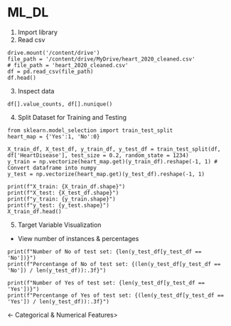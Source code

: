 # ML_DL
1. Import library
2. Read csv
```
drive.mount('/content/drive')
file_path = '/content/drive/MyDrive/heart_2020_cleaned.csv'
# file_path = 'heart_2020_cleaned.csv'
df = pd.read_csv(file_path)
df.head()
```
3. Inspect data
```
df[].value_counts, df[].nunique()
```
4. Split Dataset for Training and Testing
```
from sklearn.model_selection import train_test_split
heart_map = {'Yes':1, 'No':0}

X_train_df, X_test_df, y_train_df, y_test_df = train_test_split(df, df['HeartDisease'], test_size = 0.2, random_state = 1234)
y_train = np.vectorize(heart_map.get)(y_train_df).reshape(-1, 1) # Convert dataframe into numpy
y_test = np.vectorize(heart_map.get)(y_test_df).reshape(-1, 1)

print(f"X_train: {X_train_df.shape}")
print(f"X_test: {X_test_df.shape}")
print(f"y_train: {y_train.shape}")
print(f"y_test: {y_test.shape}")
X_train_df.head()
```
5. Target Variable Visualization
- View number of instances & percentages
```
print(f"Number of No of test set: {len(y_test_df[y_test_df == 'No'])}")
print(f"Percentange of No of test set: {(len(y_test_df[y_test_df == 'No']) / len(y_test_df)):.3f}")

print(f"Number of Yes of test set: {len(y_test_df[y_test_df == 'Yes'])}")
print(f"Percentange of Yes of test set: {(len(y_test_df[y_test_df == 'Yes']) / len(y_test_df)):.3f}")
```



<- Categorical & Numerical Features>
